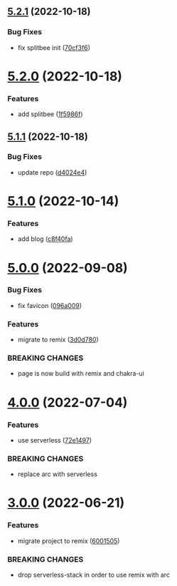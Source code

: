 ## [5.2.1](https://github.com/rfoel/rafaelfranco.com/compare/v5.2.0...v5.2.1) (2022-10-18)


### Bug Fixes

* fix splitbee init ([70cf3f6](https://github.com/rfoel/rafaelfranco.com/commit/70cf3f61bed4974b017e2cf61f58585a58efa618))

# [5.2.0](https://github.com/rfoel/rafaelfranco.com/compare/v5.1.1...v5.2.0) (2022-10-18)


### Features

* add splitbee ([1f5986f](https://github.com/rfoel/rafaelfranco.com/commit/1f5986f9213b49161e720457cdbee346449b976d))

## [5.1.1](https://github.com/rfoel/rafaelfranco.com/compare/v5.1.0...v5.1.1) (2022-10-18)


### Bug Fixes

* update repo ([d4024e4](https://github.com/rfoel/rafaelfranco.com/commit/d4024e4b93c3ff611aabdb506e21f563a3d9cac5))

# [5.1.0](https://github.com/rfoel/rfoel.dev/compare/v5.0.0...v5.1.0) (2022-10-14)


### Features

* add blog ([c8f40fa](https://github.com/rfoel/rfoel.dev/commit/c8f40fa026a41cce72352766811484917844f9dd))

# [5.0.0](https://github.com/rfoel/rfoel.dev/compare/v4.0.0...v5.0.0) (2022-09-08)


### Bug Fixes

* fix favicon ([096a009](https://github.com/rfoel/rfoel.dev/commit/096a00960a927dab26f2fb7068b1837dc0bd6b49))


### Features

* migrate to remix ([3d0d780](https://github.com/rfoel/rfoel.dev/commit/3d0d7800073b952fe0808529acac2dec8dde1580))


### BREAKING CHANGES

* page is now build with remix and chakra-ui

# [4.0.0](https://github.com/rfoel/rfoel.dev/compare/v3.0.0...v4.0.0) (2022-07-04)


### Features

* use serverless ([72e1497](https://github.com/rfoel/rfoel.dev/commit/72e14979512665288875da321532c8cf17f58d14))


### BREAKING CHANGES

* replace arc with serverless

# [3.0.0](https://github.com/rfoel/rfoel.dev/compare/v2.3.1...v3.0.0) (2022-06-21)


### Features

* migrate project to remix ([6001505](https://github.com/rfoel/rfoel.dev/commit/600150519d5e01191998b95fe83d86a523c73388))


### BREAKING CHANGES

* drop serverless-stack in order to use remix with arc
